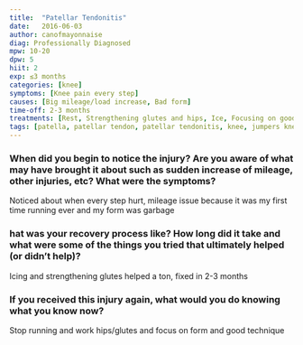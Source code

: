 ```yaml
---
title:  "Patellar Tendonitis"
date:   2016-06-03
author: canofmayonnaise
diag: Professionally Diagnosed
mpw: 10-20
dpw: 5
hiit: 2
exp: ≤3 months
categories: [knee]
symptoms: [Knee pain every step]
causes: [Big mileage/load increase, Bad form]
time-off: 2-3 months
treatments: [Rest, Strengthening glutes and hips, Ice, Focusing on good form and technique]
tags: [patella, patellar tendon, patellar tendonitis, knee, jumpers knee]
---
```

  
### When did you begin to notice the injury? Are you aware of what may have brought it about such as sudden increase of mileage, other injuries, etc? What were the symptoms?

Noticed about when every step hurt, mileage issue because it was my first time running ever and my form was garbage

### hat was your recovery process like? How long did it take and what were some of the things you tried that ultimately helped (or didn’t help)?

Icing and strengthening glutes helped a ton, fixed in 2-3 months

### If you received this injury again, what would you do knowing what you know now?

Stop running and work hips/glutes and focus on form and good technique